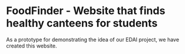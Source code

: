 # FoodFinder - Website that finds healthy canteens for students

As a prototype for demonstrating the idea of our EDAI project, we have created this website.
